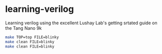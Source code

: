 # learning-verilog
Learning verilog using the excellent Lushay Lab's getting srtated guide on the Tang Nano 9k
 ```sh
 make TOP=top FILE=blinky
 make clean FILE=blinky
 make clean FILE=blinky
```